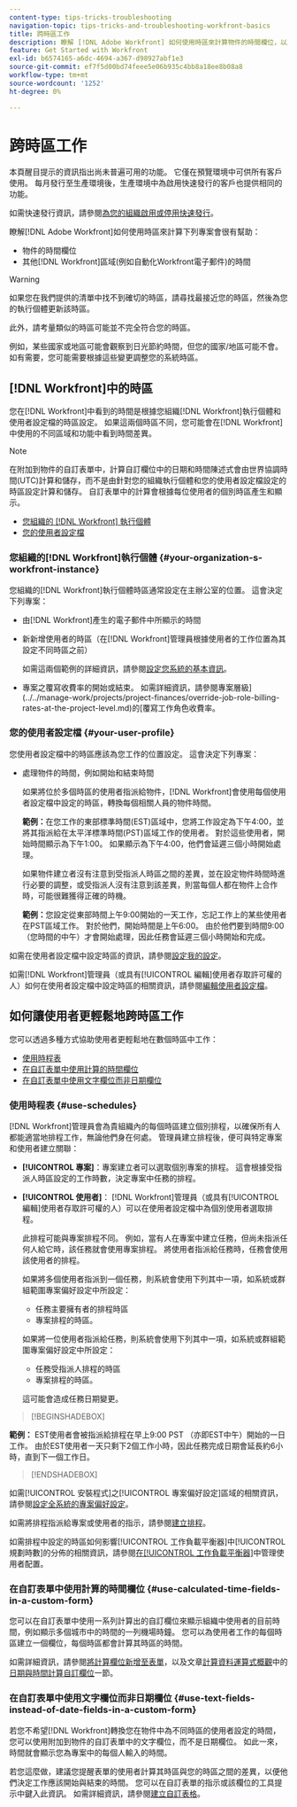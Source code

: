 ```yaml
---
content-type: tips-tricks-troubleshooting
navigation-topic: tips-tricks-and-troubleshooting-workfront-basics
title: 跨時區工作
description: 瞭解 [!DNL Adobe Workfront] 如何使用時區來計算物件的時間欄位，以及在其他區域（例如電子郵件）中的時間會很有幫助。
feature: Get Started with Workfront
exl-id: b6574165-a6dc-4694-a367-d98927abf1e3
source-git-commit: ef7f5d00bd74feee5e06b935c4bb8a18ee8b08a8
workflow-type: tm+mt
source-wordcount: '1252'
ht-degree: 0%

---
```


# 跨時區工作

<!-- Audited: 2/2024 -->

<span class="preview">本頁醒目提示的資訊指出尚未普遍可用的功能。 它僅在預覽環境中可供所有客戶使用。 每月發行至生產環境後，生產環境中為啟用快速發行的客戶也提供相同的功能。</span>

<span class="preview">如需快速發行資訊，請參閱[為您的組織啟用或停用快速發行](/help/quicksilver/administration-and-setup/set-up-workfront/configure-system-defaults/enable-fast-release-process.md)。</span>

瞭解[!DNL Adobe Workfront]如何使用時區來計算下列專案會很有幫助：

* 物件的時間欄位
* 其他[!DNL Workfront]區域(例如自動化Workfront電子郵件)的時間

>[!WARNING]
>
>如果您在我們提供的清單中找不到確切的時區，請尋找最接近您的時區，然後為您的執行個體更新該時區。
>
>此外，請考量類似的時區可能並不完全符合您的時區。
>
>例如，某些國家或地區可能會觀察到日光節約時間，但您的國家/地區可能不會。 如有需要，您可能需要根據這些變更調整您的系統時區。


## [!DNL Workfront]中的時區

您在[!DNL Workfront]中看到的時間是根據您組織[!DNL Workfront]執行個體和使用者設定檔的時區設定。 如果這兩個時區不同，您可能會在[!DNL Workfront]中使用的不同區域和功能中看到時間差異。

>[!NOTE]
>
>在附加到物件的自訂表單中，計算自訂欄位中的日期和時間陳述式會由世界協調時間(UTC)計算和儲存，而不是由針對您的組織執行個體和您的使用者設定檔設定的時區設定計算和儲存。 自訂表單中的計算會根據每位使用者的個別時區產生和顯示。

* [您組織的 [!DNL Workfront] 執行個體](#your-organization-s-workfront-instance)
* [您的使用者設定檔](#your-user-profile)

### 您組織的[!DNL Workfront]執行個體 {#your-organization-s-workfront-instance}

您組織的[!DNL Workfront]執行個體時區通常設定在主辦公室的位置。 這會決定下列專案：

* 由[!DNL Workfront]產生的電子郵件中所顯示的時間
* 新新增使用者的時區（在[!DNL Workfront]管理員根據使用者的工作位置為其設定不同時區之前）

  如需這兩個範例的詳細資訊，請參閱[設定您系統的基本資訊](../../administration-and-setup/get-started-wf-administration/configure-basic-info.md)。

* 專案之覆寫收費率的開始或結束。 如需詳細資訊，請參閱專案層級](../../manage-work/projects/project-finances/override-job-role-billing-rates-at-the-project-level.md)的[覆寫工作角色收費率。

### 您的使用者設定檔 {#your-user-profile}

您使用者設定檔中的時區應該為您工作的位置設定。 這會決定下列專案：

<!--
* The time shown in your outgoing [!DNL Workfront] email messages
[NOTE FROM LISA: Saeid that dates/times shown in emails are more complicated than how it is described in the article so we decided to comment out this line.]
-->
* 處理物件的時間，例如開始和結束時間

  如果將位於多個時區的使用者指派給物件，[!DNL Workfront]會使用每個使用者設定檔中設定的時區，轉換每個相關人員的物件時間。

  **範例：**&#x200B;在您工作的東部標準時間(EST)區域中，您將工作設定為下午4:00，並將其指派給在太平洋標準時間(PST)區域工作的使用者。 對於這些使用者，開始時間顯示為下午1:00。 如果顯示為下午4:00，他們會延遲三個小時開始處理。

  如果物件建立者沒有注意到受指派人時區之間的差異，並在設定物件時間時進行必要的調整，或受指派人沒有注意到該差異，則當每個人都在物件上合作時，可能很難獲得正確的時機。

  **範例：**&#x200B;您設定從東部時間上午9:00開始的一天工作，忘記工作上的某些使用者在PST區域工作。 對於他們，開始時間是上午6:00。 由於他們要到時間9:00 （您時間的中午）才會開始處理，因此任務會延遲三個小時開始和完成。

如需在使用者設定檔中設定時區的資訊，請參閱[設定我的設定](../../workfront-basics/manage-your-account-and-profile/configuring-your-user-profile/configure-my-settings.md)。

如需[!DNL Workfront]管理員（或具有[!UICONTROL 編輯]使用者存取許可權的人）如何在使用者設定檔中設定時區的相關資訊，請參閱[編輯使用者設定檔](../../administration-and-setup/add-users/create-and-manage-users/edit-a-users-profile.md)。

## 如何讓使用者更輕鬆地跨時區工作

您可以透過多種方式協助使用者更輕鬆地在數個時區中工作：

* [使用時程表](#use-schedules)
* [在自訂表單中使用計算的時間欄位](#use-calculated-time-fields-in-a-custom-form)
* [在自訂表單中使用文字欄位而非日期欄位](#use-text-fields-instead-of-date-fields-in-a-custom-form)

### 使用時程表 {#use-schedules}

[!DNL Workfront]管理員會為貴組織內的每個時區建立個別排程，以確保所有人都能適當地排程工作，無論他們身在何處。 管理員建立排程後，便可與特定專案和使用者建立關聯：

* **[!UICONTROL 專案]**：專案建立者可以選取個別專案的排程。 這會根據受指派人時區設定的工作時數，決定專案中任務的排程。
* **[!UICONTROL 使用者]**： [!DNL Workfront]管理員（或具有[!UICONTROL 編輯]使用者存取許可權的人）可以在使用者設定檔中為個別使用者選取排程。

  此排程可能與專案排程不同。 例如，當有人在專案中建立任務，但尚未指派任何人給它時，該任務就會使用專案排程。 將使用者指派給任務時，任務會使用該使用者的排程。

  如果將多個使用者指派到一個任務，則系統會使用下列其中一項，如系統或群組範圍專案偏好設定中所設定：

   * 任務主要擁有者的排程時區
   * 專案排程的時區。

  <div class="preview">

  如果將一位使用者指派給任務，則系統會使用下列其中一項，如系統或群組範圍專案偏好設定中所設定：

   * 任務受指派人排程的時區
   * 專案排程的時區。

  </div>

  這可能會造成任務日期變更。

>[!BEGINSHADEBOX]

**範例：**
EST使用者會被指派給排程在早上9:00 PST （亦即EST中午）開始的一日工作。 由於EST使用者一天只剩下2個工作小時，因此任務完成日期會延長約6小時，直到下一個工作日。


>[!ENDSHADEBOX]

如需[!UICONTROL 安裝程式]之[!UICONTROL 專案偏好設定]區域的相關資訊，請參閱[設定全系統的專案偏好設定](../../administration-and-setup/set-up-workfront/configure-system-defaults/set-project-preferences.md)。

如需將排程指派給專案或使用者的指示，請參閱[建立排程](../../administration-and-setup/set-up-workfront/configure-timesheets-schedules/create-schedules.md)。

如需排程中設定的時區如何影響[!UICONTROL 工作負載平衡器]中[!UICONTROL 規劃時數]的分佈的相關資訊，請參閱[在[!UICONTROL 工作負載平衡器]](../../resource-mgmt/workload-balancer/manage-user-allocations-workload-balancer.md)中管理使用者配置。


### 在自訂表單中使用計算的時間欄位 {#use-calculated-time-fields-in-a-custom-form}

您可以在自訂表單中使用一系列計算出的自訂欄位來顯示組織中使用者的目前時間，例如顯示多個城市中的時間的一列機場時鐘。 您可以為使用者工作的每個時區建立一個欄位，每個時區都會計算其時區的時間。

如需詳細資訊，請參閱[將計算欄位新增至表單](/help/quicksilver/administration-and-setup/customize-workfront/create-manage-custom-forms/form-designer/design-a-form/add-a-calculated-field.md)，以及文章[計算資料運算式概觀](../../reports-and-dashboards/reports/calc-cstm-data-reports/calculated-data-expressions.md)中的[日期與時間計算自訂欄位](../../reports-and-dashboards/reports/calc-cstm-data-reports/calculated-data-expressions.md#date)一節。

### 在自訂表單中使用文字欄位而非日期欄位 {#use-text-fields-instead-of-date-fields-in-a-custom-form}

若您不希望[!DNL Workfront]轉換您在物件中為不同時區的使用者設定的時間，您可以使用附加到物件的自訂表單中的文字欄位，而不是日期欄位。 如此一來，時間就會顯示您為專案中的每個人輸入的時間。

若您這麼做，建議您提醒表單的使用者計算其時區與您的時區之間的差異，以便他們決定工作應該開始與結束的時間。 您可以在自訂表單的指示或該欄位的工具提示中鍵入此資訊。 如需詳細資訊，請參閱[建立自訂表格](/help/quicksilver/administration-and-setup/customize-workfront/create-manage-custom-forms/form-designer/design-a-form/design-a-form.md)。
